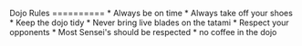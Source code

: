Dojo Rules ========== * Always be on time * Always take off your shoes * Keep the dojo tidy * Never bring live blades on the tatami * Respect your opponents * Most Sensei's should be respected * no coffee in the dojo
